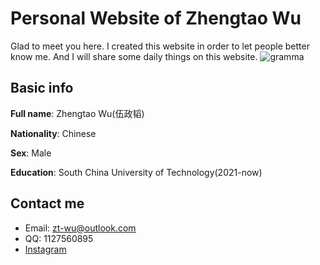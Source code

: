 # Personal Website of Zhengtao Wu

Glad to meet you here. I created this website in order to let people better know me. And I will share some daily things on this website.
![gramma](/docs/assets/L9980422.jpg)

## Basic info

  **Full name**: Zhengtao Wu(伍政韬)
  
  **Nationality**: Chinese
  
  **Sex**: Male
  
  **Education**: South China University of Technology(2021-now)

## Contact me

  * Email: zt-wu@outlook.com
  * QQ: 1127560895
  * <a href="https://www.instagram.com/zhengtao_wu/">Instagram
